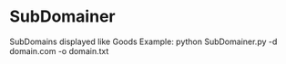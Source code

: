 # SubDomainer
SubDomains displayed like Goods
Example: python SubDomainer.py -d domain.com -o domain.txt
